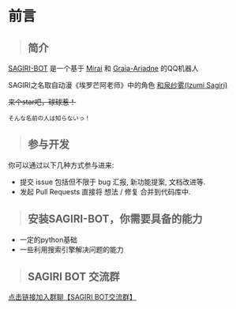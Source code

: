 # 前言

> ## 简介

[SAGIRI-BOT](https://github.com/SAGIRI-kawaii/sagiri-bot) 是一个基于 [Mirai](https://github.com/mamoe/mirai) 和 [Graia-Ariadne](https://github.com/GraiaProject/Ariadne) 的QQ机器人

SAGIRI之名取自动漫《埃罗芒阿老师》中的角色 [和泉纱雾(Izumi Sagiri)](https://zh.moegirl.org.cn/%E5%92%8C%E6%B3%89%E7%BA%B1%E9%9B%BE)

<s>来个star吧，球球惹！</s>

`そんな名前の人は知らないっ！`

> ## 参与开发

你可以通过以下几种方式参与进来:

- 提交 issue 包括但不限于 bug 汇报, 新功能提案, 文档改进等.
- 发起 Pull Requests 直接将 想法 / 修复 合并到代码库中.

> ## 安装SAGIRI-BOT，你需要具备的能力

- 一定的python基础
- 一些利用搜索引擎解决问题的能力

> ## SAGIRI BOT 交流群

[点击链接加入群聊【SAGIRI BOT交流群】](https://jq.qq.com/?_wv=1027&k=9hfqo8AL)